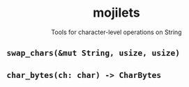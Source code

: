 <h1 align="center">mojilets</h1>
<p align="center">Tools for character-level operations on String</p>

## `swap_chars(&mut String, usize, usize)`

## `char_bytes(ch: char) -> CharBytes`
